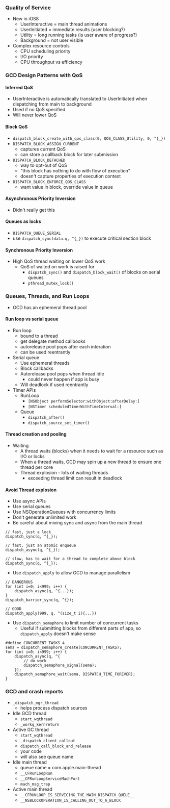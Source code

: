 ### Quality of Service
* New in iOS8
    * UserInteractive = main thread animations
    * UserInitiated = immediate results (user blocking?)
    * Utility = long running tasks (is user aware of progress?)
    * Background = not user visible
* Complex resource controls
    * CPU scheduling priority
    * I/O priority
    * CPU throughput vs efficiency

### GCD Design Patterns with QoS
#### Inferred QoS
* UserInteractive is automatically translated to UserInitiated when dispatching from main to background
* Used if no QoS specified
* Will never lower QoS

#### Block QoS
* `dispatch_block_create_with_qos_class(0, QOS_CLASS_Utility, 0, ^{_})`
* `DISPATCH_BLOCK_ASSIGN_CURRENT`
    * captures current QoS
    * can store a callback block for later submission
* `DISPATCH_BLOCK_DETACHED`
    * way to opt-out of QoS
    * "this block has nothing to do with flow of execution"
    * doesn't capture properties of execution context
* `DISPATCH_BLOCK_ENFORCE_QOS_CLASS`
    * want value in block, override value in queue

#### Asynchronous Priority Inversion
* Didn't really get this

#### Queues as locks
* `DISPATCH_QUEUE_SERIAL`
* use `dispatch_sync(data.q, ^{_})` to execute critical section block

#### Synchronous Priority Inversion
* High QoS thread waiting on lower QoS work
    * QoS of waited on work is raised for
        * `dispatch_sync()` and `dispatch_block_wait()` of blocks on serial queues
        * `pthread_mutex_lock()`

### Queues, Threads, and Run Loops
* GCD has an ephemeral thread pool

#### Run loop vs serial queue
* Run loop
    * bound to a thread
    * get delegate method callbooks
    * autorelease pool pops after each interation
    * can be used reentrantly
* Serial queue
    * Use ephemeral threads
    * Block callbacks
    * Autorelease pool pops when thread idle
        * could never happen if app is busy
    * Will deadlock if used reentrantly
* Timer APIs
    * RunLoop
        * `[NSObject performSelector:withObject:afterDelay:]`
        * `[NSTimer scheduledTimerWithTimeInterval:]`
    * Queue
        * `dispatch_after()`
        * `dispatch_source_set_timer()`

#### Thread creation and pooling
* Waiting
    * A thread waits (blocks) when it needs to wait for a resource such as I/O or locks
    * When a thread waits, GCD may spin up a new thread to ensure one thread per core
    * Thread explosion - lots of waiting threads
        * exceeding thread limit can result in deadlock

#### Avoid Thread explosion
* Use async APIs
* Use serial queues
* Use NSOperationQueues with concurrency limits
* Don't generate unlimited work
* Be careful about mixing sync and async from the main thread

```objc
// fast, just a lock
dispatch_sync(q, ^{_});

// fast, just an atomic enqueue
dispatch_async(q, ^{_});

// slow, has to wait for a thread to complete above block
dispatch_sync(q, ^{_});
```

* Use `dispatch_apply` to allow GCD to manage parallelism

```objc
// DANGEROUS
for (int i=0; i<999; i++) {
    dispatch_async(q, ^{...});
}
dispatch_barrier_sync(q, ^{});

// GOOD
dispatch_apply(999, q, ^(size_t i){...})
```

* Use `dispatch_semaphore` to limit number of concurrent tasks
    * Useful if submitting blocks from different parts of app, so `dispatch_apply` doesn't make sense

```objc
#define CONCURRENT_TASKS 4
sema = dispatch_semaphore_create(CONCURRENT_TASKS);
for (int i=0; i<999; i++) {
    dispatch_async(q, ^{
        // do work
        dispatch_semaphore_signal(sema);
    });
    dispatch_semaphore_wait(sema, DISPATCH_TIME_FOREVER);
}
```

### GCD and crash reports
* `_dispatch_mgr_thread`
    * helps process dispatch sources
* Idle GCD thread
    * `start_wqthread` 
    * `_workq_kernreturn`
* Active GC thread
    * `start_wqthread` 
    * `_dispatch_client_callout`
    * `dispatch_call_block_and_release`
    * your code 
    * will also see queue name
* Idle main thread
    * queue name = com.apple.main-thread
    * `__CFRunLoopRun`
    * `__CFRunLoopServiceMachPort`
    * `mach_msg_trap`
* Active main thread
    * `__CFRUNLOOP_IS_SERVICING_THE_MAIN_DISPATCH_QUEUE__`
    * `__NSBLOCKOPERATION_IS_CALLING_OUT_TO_A_BLOCK`

